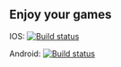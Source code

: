 ## Enjoy your games
IOS: [![Build status](https://build.appcenter.ms/v0.1/apps/86daafbf-4793-43b3-924d-b5613ec294bd/branches/dev/badge)](https://appcenter.ms)

Android: [![Build status](https://build.appcenter.ms/v0.1/apps/2731a1df-c6c2-4ba6-a7e7-5da37c22e68f/branches/dev/badge)](https://appcenter.ms)
